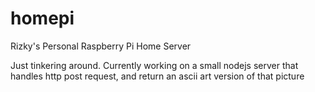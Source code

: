 # homepi
Rizky's Personal Raspberry Pi Home Server

Just tinkering around. Currently working on a small nodejs server that handles http post request, and return an ascii art version of that picture 
